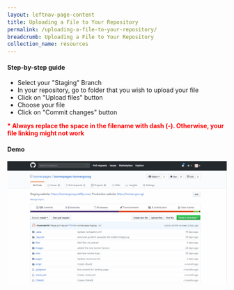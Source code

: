 ```yaml
---
layout: leftnav-page-content
title: Uploading a File to Your Repository
permalink: /uploading-a-file-to-your-repository/
breadcrumb: Uploading a File to Your Repository
collection_name: resources
---
```


#### **Step-by-step guide**
* Select your "Staging" Branch
* In your repository, go to folder that you wish to upload your file
* Click on "Upload files" button
* Choose your file
* Click on "Commit changes" button

<font color="red"><b>* Always replace the space in the filename with dash (-). Otherwise, your file linking might not work</b></font>

#### **Demo**
![How to Upload File to your Website Repository](/images/resources/how-to-upload-file-to-your-repository.gif)
